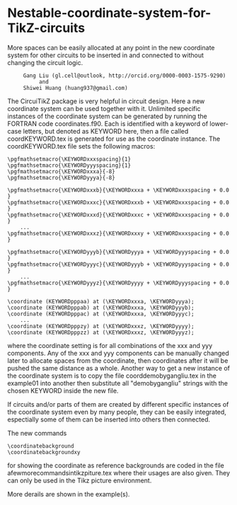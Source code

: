 # Nestable-coordinate-system-for-TikZ-circuits
More spaces can be easily allocated at any point in the new coordinate system for other circuits to be inserted in and connected to without changing the circuit logic.

         Gang Liu (gl.cell@outlook, http://orcid.org/0000-0003-1575-9290)
              and
         Shiwei Huang (huang937@gmail.com)

The CircuiTikZ package is very helpful in circuit design. Here a new coordinate system can be used together with it. Unlimited specific instances of the coordinate system can be generated by running the FORTRAN code coordinates.f90. Each is identified with a keyword of lower-case letters, but denoted as KEYWORD here, then a file called coordKEYWORD.tex is generated for use as the coordinate instance. The coordKEYWORD.tex file sets the following macros:

    \pgfmathsetmacro{\KEYWORDxxxspacing}{1}
    \pgfmathsetmacro{\KEYWORDyyyspacing}{1}
    \pgfmathsetmacro{\KEYWORDxxxa}{-8}
    \pgfmathsetmacro{\KEYWORDyyya}{-8}

    \pgfmathsetmacro{\KEYWORDxxxb}{\KEYWORDxxxa + \KEYWORDxxxspacing + 0.0 }
    \pgfmathsetmacro{\KEYWORDxxxc}{\KEYWORDxxxb + \KEYWORDxxxspacing + 0.0 }
    \pgfmathsetmacro{\KEYWORDxxxd}{\KEYWORDxxxc + \KEYWORDxxxspacing + 0.0 }
        ...
    \pgfmathsetmacro{\KEYWORDxxxz}{\KEYWORDxxxy + \KEYWORDxxxspacing + 0.0 }

    \pgfmathsetmacro{\KEYWORDyyyb}{\KEYWORDyyya + \KEYWORDyyyspacing + 0.0 }
    \pgfmathsetmacro{\KEYWORDyyyc}{\KEYWORDyyyb + \KEYWORDyyyspacing + 0.0 }
        ...
    \pgfmathsetmacro{\KEYWORDyyyz}{\KEYWORDyyyy + \KEYWORDyyyspacing + 0.0 }

    \coordinate (KEYWORDpppaa) at (\KEYWORDxxxa, \KEYWORDyyya);
    \coordinate (KEYWORDpppab) at (\KEYWORDxxxa, \KEYWORDyyyb);
    \coordinate (KEYWORDpppac) at (\KEYWORDxxxa, \KEYWORDyyyc);
        ...
    \coordinate (KEYWORDpppzy) at (\KEYWORDxxxz, \KEYWORDyyyy);
    \coordinate (KEYWORDpppzz) at (\KEYWORDxxxz, \KEYWORDyyyz);
    
where the coordinate setting is for all combinations of the xxx and yyy components. Any of the xxx and yyy components can be manually changed later to allocate spaces from the coordinate, then coordinates after it will be pushed the same distance as a whole.  Another way to get a new instance of the coordinate system is to copy the file coorddemobygangliu.tex in the example01 into another then substitute all "demobygangliu" strings with the chosen KEYWORD inside the new file.

If circuits and/or parts of them are created by different specific instances of the coordinate system even by many people, they can be easily integrated, espectially some of them can be inserted into others then connected. 

The new commands

    \coordinatebackground
    \coordinatebackgroundxy 
    
for showing the coordinate as reference backgrounds are coded in the file 
    afewmorecommandsintikzpiture.tex
where their usages are also given. They can only be used in the Tikz picture environment. 


More derails are shown in the example(s). 



